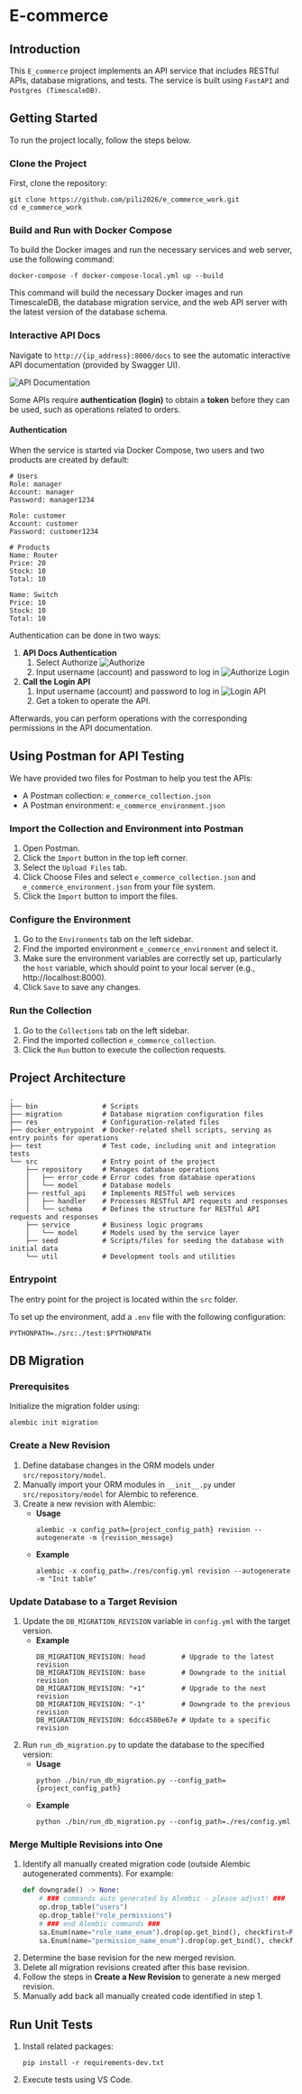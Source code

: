 # E-commerce

## Introduction

This `E_commerce` project implements an API service that includes RESTful APIs, database migrations, and tests. The service is built using `FastAPI` and `Postgres (TimescaleDB)`.

## Getting Started

To run the project locally, follow the steps below.

### Clone the Project

First, clone the repository:
```
git clone https://github.com/pili2026/e_commerce_work.git
cd e_commerce_work
```

### Build and Run with Docker Compose

To build the Docker images and run the necessary services and web server, use the following command:
```
docker-compose -f docker-compose-local.yml up --build
```

This command will build the necessary Docker images and run TimescaleDB, the database migration service, and the web API server with the latest version of the database schema.

### Interactive API Docs

Navigate to `http://{ip_address}:8000/docs` to see the automatic interactive API documentation (provided by Swagger UI).

![API Documentation](static/api_doc.PNG)

Some APIs require **authentication (login)** to obtain a **token** before they can be used, such as operations related to orders.

#### Authentication

When the service is started via Docker Compose, two users and two products are created by default:
```
# Users
Role: manager
Account: manager
Password: manager1234

Role: customer
Account: customer
Password: customer1234

# Products
Name: Router
Price: 20
Stock: 10
Total: 10

Name: Switch
Price: 10
Stock: 10
Total: 10
```

Authentication can be done in two ways:

1. **API Docs Authentication**
   1. Select Authorize
   ![Authorize](static/auth.PNG)
   2. Input username (account) and password to log in
   ![Authorize Login](static/auth_2.PNG)
2. **Call the Login API**
   1. Input username (account) and password to log in
   ![Login API](static/login.PNG)
   2. Get a token to operate the API.

Afterwards, you can perform operations with the corresponding permissions in the API documentation.

## Using Postman for API Testing
We have provided two files for Postman to help you test the APIs:

* A Postman collection: `e_commerce_collection.json`
* A Postman environment: `e_commerce_environment.json`

### Import the Collection and Environment into Postman
1. Open Postman.
2. Click the `Import` button in the top left corner.
3. Select the `Upload Files` tab.
4. Click Choose Files and select `e_commerce_collection.json` and `e_commerce_environment.json` from your file system.
5. Click the `Import` button to import the files.

### Configure the Environment
1. Go to the `Environments` tab on the left sidebar.
2. Find the imported environment `e_commerce_environment` and select it.
3. Make sure the environment variables are correctly set up, particularly the `host` variable, which should point to your local server (e.g., http://localhost:8000).
4. Click `Save` to save any changes.

### Run the Collection
1. Go to the `Collections` tab on the left sidebar.
2. Find the imported collection `e_commerce_collection`.
3. Click the `Run` button to execute the collection requests.


## Project Architecture

```
.
├── bin                # Scripts
├── migration          # Database migration configuration files
├── res                # Configuration-related files
├── docker_entrypoint  # Docker-related shell scripts, serving as entry points for operations
├── test               # Test code, including unit and integration tests
└── src                # Entry point of the project
    ├── repository     # Manages database operations
    │   ├── error_code # Error codes from database operations
    │   └── model      # Database models
    ├── restful_api    # Implements RESTful web services
    │   ├── handler    # Processes RESTful API requests and responses
    │   └── schema     # Defines the structure for RESTful API requests and responses
    ├── service        # Business logic programs
    │   └── model      # Models used by the service layer
    ├── seed           # Scripts/files for seeding the database with initial data
    └── util           # Development tools and utilities
```

### Entrypoint

The entry point for the project is located within the `src` folder.

To set up the environment, add a `.env` file with the following configuration:
```
PYTHONPATH=./src:./test:$PYTHONPATH
```

## DB Migration

### Prerequisites

Initialize the migration folder using:
```
alembic init migration
```

### Create a New Revision

1. Define database changes in the ORM models under `src/repository/model`.
2. Manually import your ORM modules in `__init__.py` under `src/repository/model` for Alembic to reference.
3. Create a new revision with Alembic:
   - **Usage**
     ```
     alembic -x config_path={project_config_path} revision --autogenerate -m {revision_message}
     ```
   - **Example**
     ```
     alembic -x config_path=./res/config.yml revision --autogenerate -m "Init table"
     ```

### Update Database to a Target Revision

1. Update the `DB_MIGRATION_REVISION` variable in `config.yml` with the target version.
   - **Example**
     ```
     DB_MIGRATION_REVISION: head         # Upgrade to the latest revision
     DB_MIGRATION_REVISION: base         # Downgrade to the initial revision
     DB_MIGRATION_REVISION: "+1"         # Upgrade to the next revision
     DB_MIGRATION_REVISION: "-1"         # Downgrade to the previous revision
     DB_MIGRATION_REVISION: 6dcc4580e67e # Update to a specific revision
     ```
2. Run `run_db_migration.py` to update the database to the specified version:
   - **Usage**
     ```
     python ./bin/run_db_migration.py --config_path={project_config_path}
     ```
   - **Example**
     ```
     python ./bin/run_db_migration.py --config_path=./res/config.yml
     ```

### Merge Multiple Revisions into One

1. Identify all manually created migration code (outside Alembic autogenerated comments). For example:
   ```python
   def downgrade() -> None:
       # ### commands auto generated by Alembic - please adjust! ###
       op.drop_table("users")
       op.drop_table("role_permissions")
       # ### end Alembic commands ###
       sa.Enum(name="role_name_enum").drop(op.get_bind(), checkfirst=False)       # Manually created
       sa.Enum(name="permission_name_enum").drop(op.get_bind(), checkfirst=False) # Manually created
   ```
2. Determine the base revision for the new merged revision.
3. Delete all migration revisions created after this base revision.
4. Follow the steps in **Create a New Revision** to generate a new merged revision.
5. Manually add back all manually created code identified in step 1.

## Run Unit Tests

1. Install related packages:
   ```
   pip install -r requirements-dev.txt
   ```
2. Execute tests using VS Code.